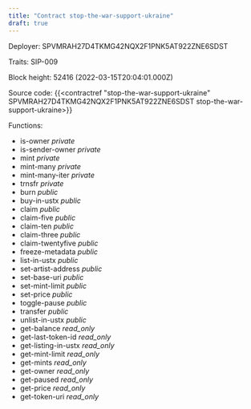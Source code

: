 ```yaml
---
title: "Contract stop-the-war-support-ukraine"
draft: true
---
```

Deployer: SPVMRAH27D4TKMG42NQX2F1PNK5AT922ZNE6SDST

Traits:
SIP-009 



Block height: 52416 (2022-03-15T20:04:01.000Z)

Source code: {{<contractref "stop-the-war-support-ukraine" SPVMRAH27D4TKMG42NQX2F1PNK5AT922ZNE6SDST stop-the-war-support-ukraine>}}

Functions:

* is-owner _private_
* is-sender-owner _private_
* mint _private_
* mint-many _private_
* mint-many-iter _private_
* trnsfr _private_
* burn _public_
* buy-in-ustx _public_
* claim _public_
* claim-five _public_
* claim-ten _public_
* claim-three _public_
* claim-twentyfive _public_
* freeze-metadata _public_
* list-in-ustx _public_
* set-artist-address _public_
* set-base-uri _public_
* set-mint-limit _public_
* set-price _public_
* toggle-pause _public_
* transfer _public_
* unlist-in-ustx _public_
* get-balance _read_only_
* get-last-token-id _read_only_
* get-listing-in-ustx _read_only_
* get-mint-limit _read_only_
* get-mints _read_only_
* get-owner _read_only_
* get-paused _read_only_
* get-price _read_only_
* get-token-uri _read_only_
